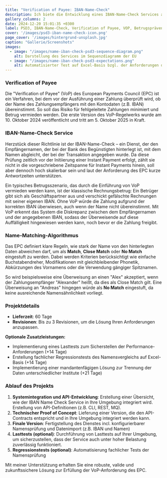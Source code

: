 ```yaml
---
title: "Verification of Payee: IBAN-Name-Check"
description: Ich biete die Entwicklung eines IBAN-Name-Check Services an, um die Anforderungen an Verification of Payee (VoP) aus PSD3 zu erfüllen. Hierbei erfülle ich die API-Spezifikationen und die vorgegebenen Anforderungen an die Namensprüfung.
gallery_columns: 2
date: 2024-12-20 15:01:35 +0300
label: PSD3, IBAN-Name-Check, Verification of Payee, VOP, Betrugsprävention
cover: '/images/psd3-iban-name-check-icon.png'
page_cover: '/images/hintergrund-unsplash.jpg' 
caption: "Gallerie/Screenshots"
images:
  - image: "/images/name-iban-check-psd3-sequence-diagram.png"
    alt: Darstellung des Services im Sequenzdiagramm der EU
  - image: "/images/name-iban-check-psd3-expectations.png"
    alt: Automatisierter Test auf Excel-Basis bzgl. der Anforderungen der Namensprüfung
---
```


### Verification of Payee

Die "Verification of Payee" (VoP) des European Payments Council (EPC) ist ein Verfahren, bei dem vor der Ausführung einer Zahlung überprüft wird, ob der Name des Zahlungsempfängers mit den Kontodaten (z.B. IBAN) übereinstimmt. So soll das Risiko für fehlgeleitete Zahlungen minimiert und Betrug vermieden werden. Die erste Version des VoP-Regelwerks wurde am 10. Oktober 2024 veröffentlicht und tritt am 5. Oktober 2025 in Kraft.

### IBAN-Name-Check Service

Herzstück dieser Richtlinie ist der IBAN-Name-Check – ein Dienst, der den Empfängernamen, der bei der Bank des Begünstigten hinterlegt ist, mit dem Namen abgleicht, der bei der Transaktion angegeben wurde. Da diese Prüfung zeitlich vor der Initiierung einer Instant Payment erfolgt, zählt sie nicht in die vorgeschriebene Zeitspanne für Instant Payments hinein, soll aber dennoch hoch skalierbar sein und laut der Anforderung des EPC kurze Antwortzeiten unterstützen.

Ein typisches Betrugsszenario, das durch die Einführung von VoP vermieden werden kann, ist der klassische Rechnungsbetrug: Ein Betrüger gibt sich als Geschäftspartner aus und verschickt gefälschte Rechnungen mit seiner eigenen IBAN. Ohne VoP würde die Zahlung aufgrund der korrekten IBAN überwiesen, auch wenn der Name nicht übereinstimmt. Mit VoP erkennt das System die Diskrepanz zwischen dem Empfängernamen und der angegebenen IBAN, sodass der Überweisende auf diese Auffälligkeit hingewiesen werden kann, noch bevor er die Zahlung freigibt.

### Name-Matching-Algorithmus

Das EPC definiert klare Regeln, wie stark der Name von den hinterlegten Daten abweichen darf, um als **Match**, **Close Match** oder **No Match** eingestuft zu werden. Dabei werden Kriterien berücksichtigt wie einfache Buchstabendreher, Modifikationen mit gleichbleibender Phonetik, Abkürzungen des Vornamens oder die Verwendung gängiger Spitznamen.

So wird beispielsweise eine Überweisung an einen "Alex" akzeptiert, wenn der Zahlungsempfänger "Alexander" heißt, da dies als Close Match gilt. Eine Überweisung an "Andreas" hingegen würde als **No Match** eingestuft, da keine ausreichende Namensähnlichkeit vorliegt.

### Projektdetails

- **Lieferzeit**: 60 Tage
- **Revisionen**: Bis zu 3 Revisionen, um die Lösung Ihren Anforderungen anzupassen.

**Optionale Zusatzleistungen:**
- Implementierung eines Lasttests zum Sicherstellen der Performance-Anforderungen (+14 Tage)
- Erstellung fachlicher Regressionstests des Namensvergleichs auf Excel-Basis (+14 Tage)
- Implementierung einer mandantenfägigen Lösung zur Trennung der Daten unterschiedlicher Institute (+21 Tage)

### Ablauf des Projekts

1. **Systemintegration und API-Entwicklung**: Erstellung einer Übersicht, wie der IBAN Name Check Service in Ihre Umgebung integriert wird. Erstellung von API-Definitionen (z.B. CLI, REST, MQ).
2. **Technischer Proof of Concept**: Lieferung einer Version, die den API-Contracts entspricht und in Ihre Umgebung integriert werden kann.
3. **Finale Version**: Fertigstellung des Dienstes incl. konfigurierbarer Namensprüfung und Datenimport (z.B. IBAN und Namen)
4. **Lasttests (optional)**: Durchführung von Lasttests auf Ihrer Umgebung, um sicherzustellen, dass der Service auch unter hoher Belastung zuverlässig funktioniert.
5. **Regressionstests (optional)**: Automatisierung fachlicher Tests der Namensprüfung

Mit meiner Unterstützung erhalten Sie eine robuste, valide und zukunftssichere Lösung zur Erfüllung der VoP-Anforderung des EPC.

